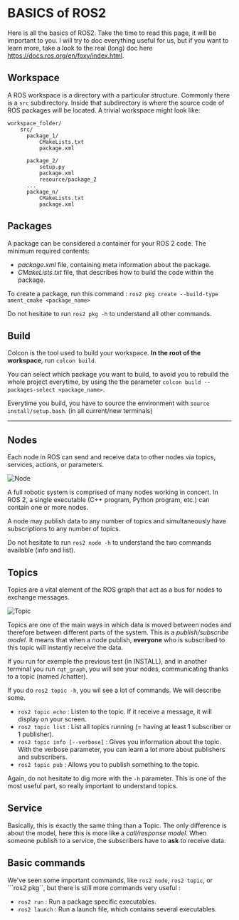 # BASICS of ROS2

Here is all the basics of ROS2. Take the time to read this page, it will be important to you.
I will try to doc everything useful for us, but if you want to learn more, take a look to the real (long) doc here https://docs.ros.org/en/foxy/index.html.

## Workspace
A ROS workspace is a directory with a particular structure. Commonly there is a ```src``` subdirectory. Inside that subdirectory is where the source code of ROS packages will be located. A trivial workspace might look like:
```
workspace_folder/
    src/
      package_1/
          CMakeLists.txt
          package.xml

      package_2/
          setup.py
          package.xml
          resource/package_2
      ...
      package_n/
          CMakeLists.txt
          package.xml
```

## Packages

A package can be considered a container for your ROS 2 code. The minimum required contents:

  - *package.xml* file, containing meta information about the package.
  - *CMakeLists.txt* file, that describes how to build the code within the package.

To create a package, run this command : 
```ros2 pkg create --build-type ament_cmake <package_name>```

Do not hesitate to run ```ros2 pkg -h``` to understand all other commands.

## Build

Colcon is the tool used to build your workspace. **In the root of the workspace**, run ```colcon build```.

You can select which package you want to build, to avoid you to rebuild the whole project everytime, by using the the parameter     ```colcon build --packages-select <package_name>```.

Everytime you build, you have to source the environment with ```source install/setup.bash```. (in all current/new terminals)

---------

## Nodes

Each node in ROS can send and receive data to other nodes via topics, services, actions, or parameters.

![Node](https://docs.ros.org/en/foxy/_images/Nodes-TopicandService.gif)

A full robotic system is comprised of many nodes working in concert. In ROS 2, a single executable (C++ program, Python program, etc.) can contain one or more nodes.

A node may publish data to any number of topics and simultaneously have subscriptions to any number of topics.

Do not hesitate to run ```ros2 node -h``` to understand the two commands available (info and list).

## Topics

Topics are a vital element of the ROS graph that act as a bus for nodes to exchange messages.

![Topic](https://docs.ros.org/en/foxy/_images/Topic-MultiplePublisherandMultipleSubscriber.gif)

Topics are one of the main ways in which data is moved between nodes and therefore between different parts of the system.
This is a *publish/subscribe model*. It means that when a node publish, **everyone** who is subscribed to this topic will instantly receive the data.

If you run for exemple the previous test (in INSTALL), and in another terminal you run ```rqt_graph```, you will see your nodes, communicating thanks to a topic (named /chatter).

If you do ```ros2 topic -h```, you wil see a lot of commands. We will describe some.

  - ```ros2 topic echo``` : Listen to the topic. If it receive a message, it will display on your screen.
  - ```ros2 topic list``` : List all topics running (= having at least 1 subscriber or 1 publisher).
  - ```ros2 topic info [--verbose]``` : Gives you information about the topic. With the verbose parameter, you can learn a lot more about publishers and subscribers.
  - ```ros2 topic pub``` : Allows you to publish something to the topic.

Again, do not hesitate to dig more with the ```-h``` parameter. This is one of the most useful part, so really important to understand topics.

## Service

Basically, this is exactly the same thing than a Topic. The only difference is about the model, here this is more like a
*call/response model*. When someone publish to a service, the subscribers have to **ask** to receive data.

## Basic commands

We've seen some important commands, like ```ros2 node```, ```ros2 topic```, or ```ros2 pkg``, but there is still more commands very useful :

  - ```ros2 run``` : Run a package specific executables.
  - ```ros2 launch``` : Run a launch file, which contains several executables.


